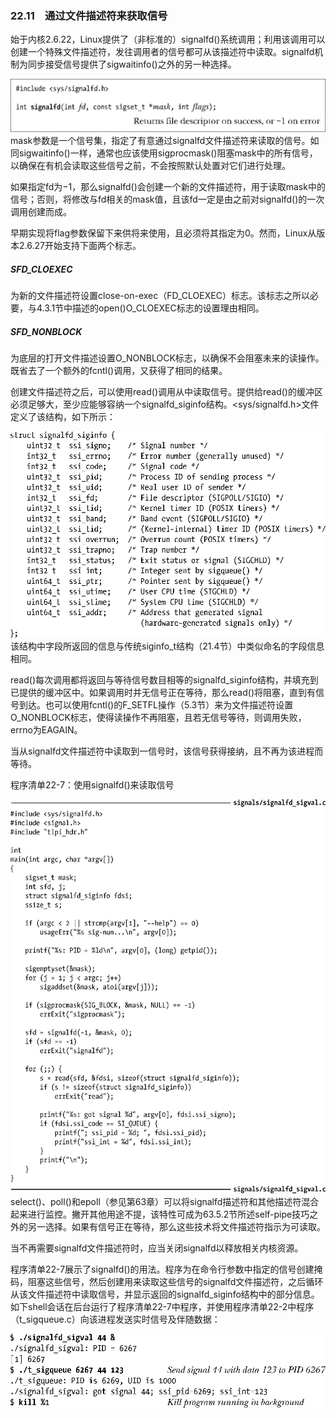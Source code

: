 ### 22.11　通过文件描述符来获取信号

始于内核2.6.22，Linux提供了（非标准的）signalfd()系统调用；利用该调用可以创建一个特殊文件描述符，发往调用者的信号都可从该描述符中读取。signalfd机制为同步接受信号提供了sigwaitinfo()之外的另一种选择。



![583.png](../images/583.png)
mask参数是一个信号集，指定了有意通过signalfd文件描述符来读取的信号。如同sigwaitinfo()一样，通常也应该使用sigprocmask()阻塞mask中的所有信号，以确保在有机会读取这些信号之前，不会按照默认处置对它们进行处理。

如果指定fd为−1，那么signalfd()会创建一个新的文件描述符，用于读取mask中的信号；否则，将修改与fd相关的mask值，且该fd一定是由之前对signalfd()的一次调用创建而成。

早期实现将flag参数保留下来供将来使用，且必须将其指定为0。然而，Linux从版本2.6.27开始支持下面两个标志。

##### SFD_CLOEXEC

为新的文件描述符设置close-on-exec（FD_CLOEXEC）标志。该标志之所以必要，与4.3.1节中描述的open()O_CLOEXEC标志的设置理由相同。

##### SFD_NONBLOCK

为底层的打开文件描述设置O_NONBLOCK标志，以确保不会阻塞未来的读操作。既省去了一个额外的fcntl()调用，又获得了相同的结果。

创建文件描述符之后，可以使用read()调用从中读取信号。提供给read()的缓冲区必须足够大，至少应能够容纳一个signalfd_siginfo结构。<sys/signalfd.h>文件定义了该结构，如下所示：



![584.png](../images/584.png)
该结构中字段所返回的信息与传统siginfo_t结构（21.4节）中类似命名的字段信息相同。

read()每次调用都将返回与等待信号数目相等的signalfd_siginfo结构，并填充到已提供的缓冲区中。如果调用时并无信号正在等待，那么read()将阻塞，直到有信号到达。也可以使用fcntl()的F_SETFL操作（5.3节）来为文件描述符设置O_NONBLOCK标志，使得读操作不再阻塞，且若无信号等待，则调用失败，errno为EAGAIN。

当从signalfd文件描述符中读取到一信号时，该信号获得接纳，且不再为该进程而等待。

程序清单22-7：使用signalfd()来读取信号



![585.png](../images/585.png)
select()、poll()和epoll（参见第63章）可以将signalfd描述符和其他描述符混合起来进行监控。撇开其他用途不提，该特性可成为63.5.2节所述self-pipe技巧之外的另一选择。如果有信号正在等待，那么这些技术将文件描述符指示为可读取。

当不再需要signalfd文件描述符时，应当关闭signalfd以释放相关内核资源。

程序清单22-7展示了signalfd()的用法。程序为在命令行参数中指定的信号创建掩码，阻塞这些信号，然后创建用来读取这些信号的signalfd文件描述符，之后循环从该文件描述符中读取信号，并显示返回的signalfd_siginfo结构中的部分信息。如下shell会话在后台运行了程序清单22-7中程序，并使用程序清单22-2中程序（t_sigqueue.c）向该进程发送实时信号及伴随数据：



![586.png](../images/586.png)
